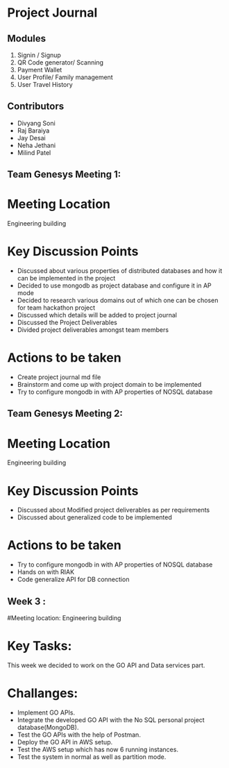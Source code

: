 # Project Journal

## Modules
1. Signin / Signup
2. QR Code generator/ Scanning
3. Payment Wallet
4. User Profile/ Family management
5. User Travel History

## Contributors
* Divyang Soni
* Raj Baraiya
* Jay Desai
* Neha Jethani
* Milind Patel

## Team Genesys Meeting 1:

# Meeting Location
Engineering building

# Key Discussion Points
* Discussed about various properties of distributed databases and how it can be implemented in the project
* Decided to use mongodb as project database and configure it in AP mode
* Decided to research various domains out of which one can be chosen for team hackathon project
* Discussed which details will be added to project journal
* Discussed the Project Deliverables 
* Divided project deliverables amongst team members

# Actions to be taken
* Create project journal md file
* Brainstorm and come up with project domain to be implemented
* Try to configure mongodb in with AP properties of NOSQL database


## Team Genesys Meeting 2:

# Meeting Location
Engineering building

# Key Discussion Points
* Discussed about Modified project deliverables as per requirements
* Discussed about generalized code to be implemented

# Actions to be taken
* Try to configure mongodb in with AP properties of NOSQL database
* Hands on with RIAK 
* Code generalize API for DB connection

## Week 3 :

#Meeting location:
Engineering building

# Key Tasks: 
This week we decided to work on the GO API and Data services part.

# Challanges: 
   * Implement GO APIs.
   * Integrate the developed GO API with the No SQL personal project database(MongoDB).
   * Test the GO APIs with the help of Postman.
   * Deploy the GO API in AWS setup.
   * Test the AWS setup which has now 6 running instances.
   * Test the system in normal as well as partition mode. 
